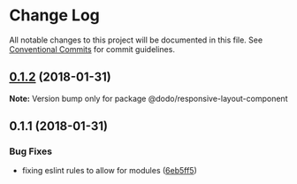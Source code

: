 # Change Log

All notable changes to this project will be documented in this file.
See [Conventional Commits](https://conventionalcommits.org) for commit guidelines.

<a name="0.1.2"></a>
## [0.1.2](https://bitbucket.isobaraustralia.com/scm/~adrian.bonnici/dodo-packages-monorepo/compare/@dodo/responsive-layout-component@0.1.1...@dodo/responsive-layout-component@0.1.2) (2018-01-31)




**Note:** Version bump only for package @dodo/responsive-layout-component

<a name="0.1.1"></a>
## 0.1.1 (2018-01-31)


### Bug Fixes

* fixing eslint rules to allow for modules ([6eb5ff5](https://bitbucket.isobaraustralia.com/scm/~adrian.bonnici/dodo-packages-monorepo/commits/6eb5ff5))
